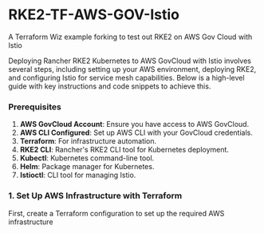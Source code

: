 # RKE2-TF-AWS-GOV-Istio
A Terraform Wiz example forking to test out RKE2 on AWS Gov Cloud with Istio

Deploying Rancher RKE2 Kubernetes to AWS GovCloud with Istio involves several steps, including setting up your AWS environment, deploying RKE2, and configuring Istio for service mesh capabilities. Below is a high-level guide with key instructions and code snippets to achieve this.

### Prerequisites

1. **AWS GovCloud Account**: Ensure you have access to AWS GovCloud.
2. **AWS CLI Configured**: Set up AWS CLI with your GovCloud credentials.
3. **Terraform**: For infrastructure automation.
4. **RKE2 CLI**: Rancher's RKE2 CLI tool for Kubernetes deployment.
5. **Kubectl**: Kubernetes command-line tool.
6. **Helm**: Package manager for Kubernetes.
7. **Istioctl**: CLI tool for managing Istio.

### 1. **Set Up AWS Infrastructure with Terraform**

First, create a Terraform configuration to set up the required AWS infrastructure
